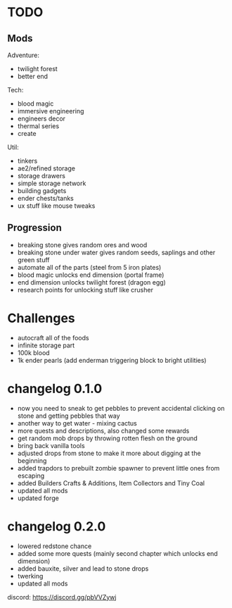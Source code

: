 # TODO

## Mods

Adventure:

- twilight forest
- better end

Tech:

- blood magic
- immersive engineering
- engineers decor
- thermal series
- create

Util:

- tinkers
- ae2/refined storage
- storage drawers
- simple storage network
- building gadgets
- ender chests/tanks
- ux stuff like mouse tweaks

## Progression

- breaking stone gives random ores and wood
- breaking stone under water gives random seeds, saplings and other green stuff
- automate all of the parts (steel from 5 iron plates)
- blood magic unlocks end dimension (portal frame)
- end dimension unlocks twilight forest (dragon egg)
- research points for unlocking stuff like crusher

# Challenges

- autocraft all of the foods
- infinite storage part
- 100k blood
- 1k ender pearls (add enderman triggering block to bright utilities)

# changelog 0.1.0

- now you need to sneak to get pebbles to prevent accidental clicking on stone and getting pebbles that way
- another way to get water - mixing cactus
- more quests and descriptions, also changed some rewards
- get random mob drops by throwing rotten flesh on the ground
- bring back vanilla tools
- adjusted drops from stone to make it more about digging at the beginning
- added trapdors to prebuilt zombie spawner to prevent little ones from escaping
- added Builders Crafts & Additions, Item Collectors and Tiny Coal
- updated all mods
- updated forge

# changelog 0.2.0

- lowered redstone chance
- added some more quests (mainly second chapter which unlocks end dimension)
- added bauxite, silver and lead to stone drops
- twerking
- updated all mods

discord: https://discord.gg/pbVVZywj
